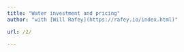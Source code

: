 ```yaml
---
title: "Water investment and pricing"
author: "with [Will Rafey](https://rafey.io/index.html)"

url: /2/

---
```

